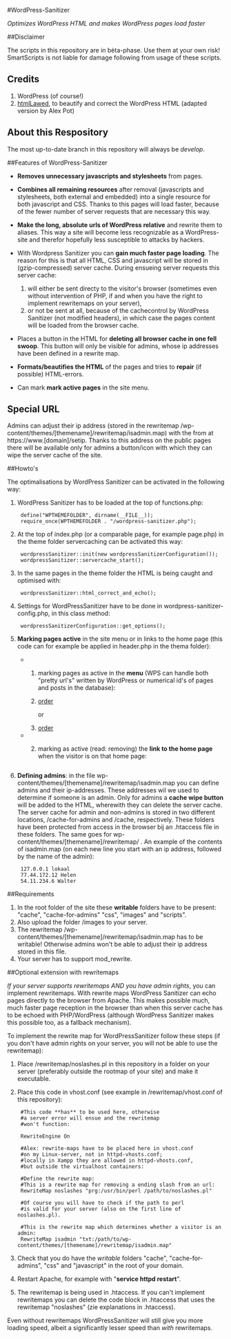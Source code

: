 #WordPress-Sanitizer

*Optimizes WordPress HTML and makes WordPress pages load faster*

##Disclaimer

The scripts in this repository are in bèta-phase. Use them at your own risk! SmartScripts is not liable for damage following from usage of these scripts.

## Credits ##

1. WordPress (of course!)
2. [htmlLawed](http://www.bioinformatics.org/phplabware/internal_utilities/htmLawed/beta/), to beautify and correct the WordPress HTML (adapted version by Alex Pot)

## About this Respository ##

The most up-to-date branch in this repository will always be *develop*.

##Features of WordPress-Sanitizer

 * **Removes unnecessary javascripts and stylesheets** from pages.
 * **Combines all remaining resources** after removal (javascripts and stylesheets, both external and embedded) into a single resource for both javascript and CSS. Thanks to this pages will load faster, because of the fewer number of server requests that are necessary this way.
 * **Make the long, absolute urls of WordPress relative** and rewrite them to aliases. This way a site will become less recognizable as a WordPress-site and therefor hopefully less susceptible to attacks by hackers.
 * With Wordpress Sanitizer you can **gain much faster page loading**. The reason for this is that all HTML, CSS and javascript will be stored in (gzip-compressed) server cache. During ensueing server requests this server cache:

	1. will either be sent directy to the visitor's browser (sometimes even without  intervention of PHP, if and when you have the right to implement rewritemaps on your server),
	2. or not be sent at all, because of the cachecontrol by WordPress Sanitizer (not modified headers), in which case the pages content will be loaded from the browser cache.

* Places a button in the HTML for **deleting all browser cache in one fell swoop**. This button will only be visible for admins, whose ip addresses have been defined in a rewrite map.
 * **Formats/beautifies the HTML** of the pages  and tries to **repair** (if possible) HTML-errors.
 * Can mark **mark active pages** in the site menu.

## Special URL ##

Admins can adjust their ip address (stored in the rewritemap /wp-content/themes/[themename]/rewritemap/isadmin.map) with the from at https://www.[domain]/setip. Thanks to this address on the public pages there will be available only for admins a button/icon with which they can wipe the server cache of the site.

##Howto's

The optimalisations by WordPress Sanitizer can be activated in the following way:

1. WordPress Sanitizer has to be loaded at the top of functions.php:

		define("WPTHEMEFOLDER", dirname(__FILE__));
		require_once(WPTHEMEFOLDER . "/wordpress-sanitizer.php");


2. At the top of index.php (or a comparable page, for example page.php) in the theme folder servercaching can be activated this way:

        wordpressSanitizer::init(new wordpressSanitizerConfiguration());
        wordpressSanitizer::servercache_start();


3. In the same pages in the theme folder the HTML is being caught and optimised with:

		wordpressSanitizer::html_correct_and_echo();

4. Settings for WordPressSanitizer have to be done in wordpress-sanitizer-config.php, in this class method:

		wordpressSanitizerConfiguration::get_options();

5. **Marking pages active** in the site menu or in links to the home page (this code can for example be applied in header.php in the thema folder):

	* 1) marking pages as active in the **menu** (WPS can handle both "pretty url's" written by WordPress or numerical id's of pages and posts in the database):

    		<?php ob_start(); ?>

    		<li><a href="order">order</a></li>

			or

			<li><a href="326">order</a></li>

    		<?php wordpressSanitizer::active_page_mark(ob_get_clean());
			?>

	* 2) marking as active (read: removing) the **link to the home page** when the visitor is on that home page:

			<?php
			require_once("wordpress-sanitizer.php");
			ob_start();
			?>

			<a href="45"><img src="/wp-content/themes/themefolder/images/banner-theme.gif" alt=""></a>

			<?php
			//argument true means: this "menu" has no list items:
			wordpressSanitizer::active_page_mark(ob_get_clean(), true);
			?>
6. **Defining admins**: in the file wp-content/themes/[themename]/rewritemap/isadmin.map you can define admins and their ip-addresses. These addresses wil we used to determine if someone is an admin. Only for admins a **cache wipe button** will be added to the HTML, wherewith they can delete the server cache. The server cache for admin and non-admins is stored in two different locations, /cache-for-admins and /cache, respectively. These folders have been protected from access in the browser bij an .htaccess file in these folders. The same goes for wp-content/themes/[themename]/rewritemap/ . An example of the contents of isadmin.map (on each new line you start with an ip address, followed by the name of the admin):

		127.0.0.1 lokaal
		77.44.172.12 Helen
		54.11.234.6 Walter


##Requirements

1. In the root folder of the site these **writable** folders have to be present: "cache", "cache-for-admins" "css", "images" and "scripts".
2. Also upload the folder /images to your server.
3. The rewritemap /wp-content/themes/[themename]/rewritemap/isadmin.map has to be writable! Otherwise admins won't be able to adjust their ip address stored in this file.
3. Your server has to support mod_rewrite.

##Optional extension with rewritemaps

*If your server supports rewritemaps AND you have admin rights*, you can implement rewritemaps. With rewrite maps WordPress Sanitizer can echo pages directly to the browser from Apache. This makes possible much, much faster page reception in the browser than when this server cache has to be echoed with PHP/WordPress (although WordPress Sanitizer makes this possible too, as a fallback mechanism).

To implement the rewrite map for WordPressSanitizer follow these steps (if you don't have admin rights on your server, you will not be able to use the rewritemap):

1. Place /rewritemap/noslashes.pl in this repository in a folder on your server (preferably outside the rootmap of your site) and make it executable.
2. Place this code in vhost.conf (see example in /rewritemap/vhost.conf of this repository):

		#This code **has** to be used here, otherwise
		#a server error will ensue and the rewritemap
		#won't function:

		RewriteEngine On

		#Alex: rewrite-maps have to be placed here in vhost.conf
		#on my Linux-server, not in httpd-vhosts.conf;
		#locally in Xampp they are allowed in httpd-vhosts.conf,
		#but outside the virtualhost containers:

		#Define the rewrite map:
		#This is a rewrite map for removing a ending slash from an url:
		RewriteMap noslashes "prg:/usr/bin/perl /path/to/noslashes.pl"

		#Of course you will have to check if the path to perl
		#is valid for your server (also on the first line of noslashes.pl).

		#This is the rewrite map which determines whether a visitor is an admin:
		RewriteMap isadmin "txt:/path/to/wp-content/themes/[themename]/rewritemap/isadmin.map"

3. Check that you do have the *writable* folders "cache", "cache-for-admins", "css" and "javascript" in the root of your domain.

4. Restart Apache, for example with "**service httpd restart**".
5. The rewritemap is being used in .htaccess. If you can't implement rewritemaps you can delete the code block in .htaccess that  uses the rewritemap "noslashes" (zie explanations in .htaccess).

Even without rewritemaps WordPressSanitizer will still give you more loading speed, albeit a significantly lesser speed than *with* rewritemaps.
